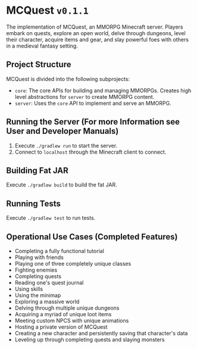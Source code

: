 # MCQuest `v0.1.1`

The implementation of MCQuest, an MMORPG Minecraft server. Players embark on
quests, explore an open world, delve through dungeons, level their character,
acquire items and gear, and slay powerful foes with others in a medieval fantasy
setting.

## Project Structure

MCQuest is divided into the following subprojects:

- `core`: The core APIs for building and managing MMORPGs. Creates high level
  abstractions for `server` to create MMORPG content.
- `server`: Uses the `core` API to implement and serve an MMORPG.

## Running the Server (For more Information see User and Developer Manuals)

1. Execute `./gradlew run` to start the server.
2. Connect to `localhost` through the Minecraft client to connect.

## Building Fat JAR

Execute `./gradlew build` to build the fat JAR.

## Running Tests

Execute `./gradlew test` to run tests.

## Operational Use Cases (Completed Features)

- Completing a fully functional tutorial
- Playing with friends
- Playing one of three completely unique classes
- Fighting enemies
- Completing quests
- Reading one's quest journal
- Using skills
- Using the minimap
- Exploring a massive world
- Delving through multiple unique dungeons
- Acquiring a myriad of unique loot items
- Meeting custom NPCS with unique animations
- Hosting a private version of MCQuest
- Creating a new character and persistently saving that character's data
- Leveling up through completing quests and slaying monsters
